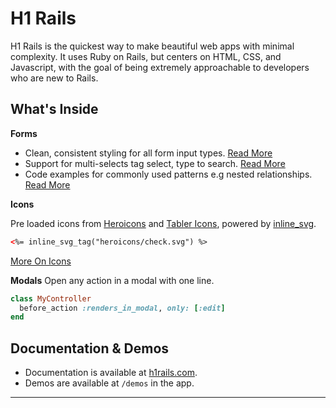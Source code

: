 # H1 Rails

H1 Rails is the quickest way to make beautiful web apps with minimal complexity. It uses Ruby on Rails, but centers on HTML, CSS, and Javascript, with the goal of being extremely approachable to developers who are new to Rails.

## What's Inside

**Forms**

- Clean, consistent styling for all form input types. [Read More](https://docs.h1rails.com/h1rails/forms)
- Support for multi-selects tag select, type to search. [Read More](https://docs.h1rails.com/h1rails/selects)
- Code examples for commonly used patterns e.g nested relationships. [Read More](https://docs.h1rails.com/h1rails/form_patterns)

**Icons**

Pre loaded icons from [Heroicons](https://heroicons.com/) and [Tabler Icons](https://tabler.io/icons), powered by [inline_svg](https://github.com/jamesmartin/inline_svg).
```html
<%= inline_svg_tag("heroicons/check.svg") %>
```
[More On Icons](https://docs.h1rails.com/h1rails/icons)

**Modals**
Open any action in a modal with one line.
```ruby
class MyController
  before_action :renders_in_modal, only: [:edit]
end
```

## Documentation & Demos

- Documentation is available at [h1rails.com](https://h1rails.com).
- Demos are available at `/demos` in the app.

---
